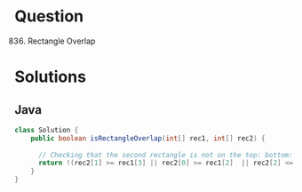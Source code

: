 # Question

836. Rectangle Overlap

# Solutions


## Java
```java
class Solution {
    public boolean isRectangleOverlap(int[] rec1, int[] rec2) {
      
      // Checking that the second rectangle is not on the top: bottom: left and up. (Clockwise)  
      return !(rec2[1] >= rec1[3] || rec2[0] >= rec1[2]  || rec2[2] <= rec1[0] || rec1[1] >= rec2[3]);
    }
}
```